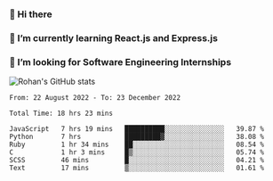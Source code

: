 ### 👋 Hi there 

<!--
**rohznmdev/rohznmdev** is a ✨ _special_ ✨ repository because its `README.md` (this file) appears on your GitHub profile.

Here are some ideas to get you started:

- 🔭 I’m currently working on ...
- 🌱 I’m currently learning Ruby and Ruby on Rails
- 👯 I’m looking to collaborate on ...
- 🤔 I’m looking for help with ...
- 💬 Ask me about ...
- 📫 How to reach me: ...
- 😄 Pronouns: ...
- ⚡ Fun fact: ...
-->
### 🌱 I’m currently learning React.js and Express.js
### 🤔 I’m looking for Software Engineering Internships
![Rohan's GitHub stats](https://github-readme-stats.vercel.app/api?username=rohznmdev&theme=dark&show_icons=true)

<!--START_SECTION:waka-->

```text
From: 22 August 2022 - To: 23 December 2022

Total Time: 18 hrs 23 mins

JavaScript   7 hrs 19 mins   ██████████░░░░░░░░░░░░░░░   39.87 %
Python       7 hrs           █████████▓░░░░░░░░░░░░░░░   38.08 %
Ruby         1 hr 34 mins    ██░░░░░░░░░░░░░░░░░░░░░░░   08.54 %
C            1 hr 3 mins     █▒░░░░░░░░░░░░░░░░░░░░░░░   05.74 %
SCSS         46 mins         █░░░░░░░░░░░░░░░░░░░░░░░░   04.21 %
Text         17 mins         ▒░░░░░░░░░░░░░░░░░░░░░░░░   01.61 %
```

<!--END_SECTION:waka-->
